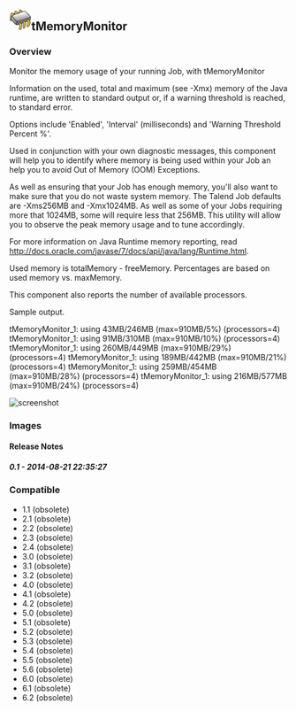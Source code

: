 ## <img src='./logo.jpg' width='40' height='40'>tMemoryMonitor

### Overview
Monitor the memory usage of your running Job, with tMemoryMonitor

Information on the used, total and maximum (see -Xmx) memory of the Java runtime, are written to standard output or, if a warning threshold is reached, to standard error.

Options include 'Enabled', 'Interval' (milliseconds) and 'Warning Threshold Percent %'.

Used in conjunction with your own diagnostic messages, this component will help you to identify where memory is being used within your Job an help you to avoid Out of Memory (OOM) Exceptions.

As well as ensuring that your Job has enough memory, you'll also want to make sure that you do not waste system memory. The Talend Job defaults are -Xms256MB and -Xmx1024MB. As well as some of your Jobs requiring more that 1024MB, some will require less that 256MB. This utility will allow you to observe the peak memory usage and to tune accordingly.

For more information on Java Runtime memory reporting, read http://docs.oracle.com/javase/7/docs/api/java/lang/Runtime.html.

Used memory is totalMemory - freeMemory. Percentages are based on used memory vs. maxMemory.

This component also reports the number of available processors.

Sample output.

tMemoryMonitor_1: using 43MB/246MB (max=910MB/5%) (processors=4)
tMemoryMonitor_1: using 91MB/310MB (max=910MB/10%) (processors=4)
tMemoryMonitor_1: using 260MB/449MB (max=910MB/29%) (processors=4)
tMemoryMonitor_1: using 189MB/442MB (max=910MB/21%) (processors=4)
tMemoryMonitor_1: using 259MB/454MB (max=910MB/28%) (processors=4)
tMemoryMonitor_1: using 216MB/577MB (max=910MB/24%) (processors=4)


![screenshot](https://talendforge.org/exchange/tos/upload_tos/extension-1202/screenshot.jpg)
### Images




#### Release Notes

##### 0.1 - 2014-08-21 22:35:27
 
### Compatible
 -  1.1 (obsolete)
 -   2.1 (obsolete)
 -   2.2 (obsolete)
 -   2.3 (obsolete)
 -   2.4 (obsolete)
 -   3.0 (obsolete)
 -   3.1 (obsolete)
 -   3.2 (obsolete)
 -   4.0 (obsolete)
 -   4.1 (obsolete)
 -   4.2 (obsolete)
 -   5.0 (obsolete)
 -   5.1 (obsolete)
 -   5.2 (obsolete)
 -   5.3 (obsolete)
 -   5.4 (obsolete)
 -   5.5 (obsolete)
 -   5.6 (obsolete)
 -   6.0 (obsolete)
 -   6.1 (obsolete)
 -   6.2 (obsolete)